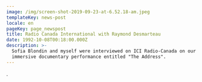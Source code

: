 ```yaml
---
image: /img/screen-shot-2019-09-23-at-6.52.18-am.jpeg
templateKey: news-post
locale: en
pageKey: page_newspost
title: Radio Canada International with Raymond Desmarteau
date: 1992-10-08T00:18:00.000Z
description: >-
  Sofia Blondin and myself were interviewed on ICI Radio-Canada on our upcoming
  immersive documentary performance entitled "The Address".
---
```

.
